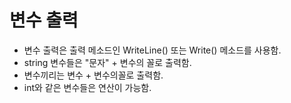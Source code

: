 # 변수 출력
- 변수 출력은 출력 메소드인 WriteLine() 또는 Write() 메소드를 사용함.
- string 변수들은 "문자" + 변수의 꼴로 출력함.
- 변수끼리는 변수 + 변수의꼴로 출력함.
- int와 같은 변수들은 연산이 가능함. 
